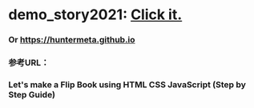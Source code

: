 # demo_story2021:   <a href="https://huntermeta.github.io" target="_blank">Click it.</a>
###   Or https://huntermeta.github.io
### 参考URL：
### <a herf="https://www.youtube.com/watch?v=0kD6ff2J3BQ&t=16s&ab_channel=CodingStar">Let's make a Flip Book using HTML CSS JavaScript (Step by Step Guide)
</a>

